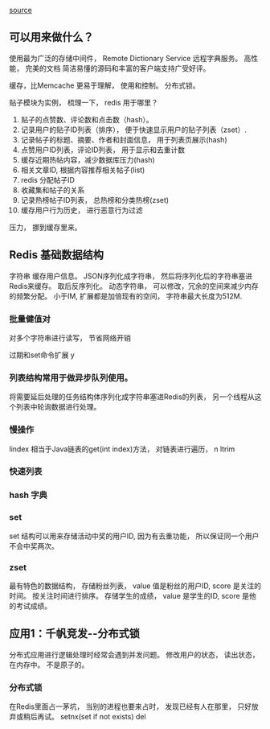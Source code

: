 [source](https://juejin.im/book/5afc2e5f6fb9a07a9b362527/section/5b88cb0651882542b526debb#heading-5)

## 可以用来做什么？
使用最为广泛的存储中间件， Remote Dictionary Service 远程字典服务。
高性能， 完美的文档 简洁易懂的源码和丰富的客户端支持广受好评。 

缓存，比Memcache 更易于理解， 使用和控制。 
分布式锁。 

贴子模块为实例， 梳理一下， redis 用于哪里？
1. 贴子的点赞数、评论数和点击数（hash）。
2. 记录用户的贴子ID列表（排序）， 便于快速显示用户的贴子列表（zset）.
3. 记录帖子的标题、摘要、作者和封面信息， 用于列表页展示(hash)
4. 点赞用户ID列表，评论ID列表， 用于显示和去重计数
5. 缓存近期热帖内容，减少数据库压力(hash)
6. 相关文章ID, 根据内容推荐相关帖子(list)
7. redis 分配帖子ID
8. 收藏集和帖子的关系
9. 记录热榜帖子ID列表， 总热榜和分类热榜(zset)
10. 缓存用户行为历史， 进行恶意行为过滤

压力， 挪到缓存里来。 


## Redis 基础数据结构

字符串 
缓存用户信息。 
JSON序列化成字符串， 然后将序列化后的字符串塞进Redis来缓存。 取后反序列化。 
动态字符串， 可以修改，冗余的空间来减少内存的频繁分配。 
小于IM, 扩展都是加倍现有的空间， 字符串最大长度为512M.
### 批量健值对
对多个字符串进行读写， 节省网络开销

过期和set命令扩展
y

### 列表结构常用于做异步队列使用。 
将需要延后处理的任务结构体序列化成字符串塞进Redis的列表， 另一个线程从这个列表中轮询数据进行处理。 

### 慢操作
lindex 相当于Java链表的get(int index)方法， 对链表进行遍历， n
ltrim 

### 快速列表


### hash 字典

### set
set 结构可以用来存储活动中奖的用户ID, 因为有去重功能， 所以保证同一个用户不会中奖两次。 

### zset 
最有特色的数据结构， 
存储粉丝列表， value 值是粉丝的用户ID, score 是关注的时间。 按关注时间进行排序。 
存储学生的成绩， value 是学生的ID, score 是他的考试成绩。 

## 应用1：千帆竞发--分布式锁
分布式应用进行逻辑处理时经常会遇到并发问题。
修改用户的状态， 读出状态， 在内存中。 不是原子的。

### 分布式锁
在Redis里面占一茅坑， 当别的进程也要来占时， 发现已经有人在那里， 只好放弃或稍后再试。
setnx(set if not exists)  del 
